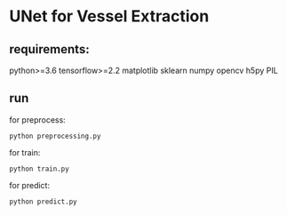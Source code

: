 # UNet for Vessel Extraction

## requirements:

python>=3.6
tensorflow>=2.2
matplotlib
sklearn
numpy
opencv
h5py
PIL

## run

for preprocess:
```
python preprocessing.py
```

for train:
```
python train.py
```

for predict:
```
python predict.py
```
